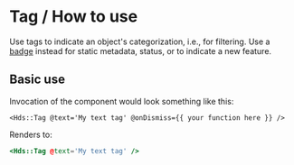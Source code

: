 # Tag / How to use

Use tags to indicate an object's categorization, i.e., for filtering. Use a <a href="#">badge</a> instead for static metadata, status, or to indicate a new feature.

## Basic use

Invocation of the component would look something like this:

```handlebars{data-execute=false}
<Hds::Tag @text='My text tag' @onDismiss={{ your function here }} />
```

Renders to:

```handlebars
<Hds::Tag @text='My text tag' />
```

